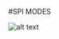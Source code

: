#SPI MODES 

![alt text](https://github.com/[emirkurtt]/[Serial-Communication]/[SPI]/blob/[main]/spi_modes.png?raw=true)
